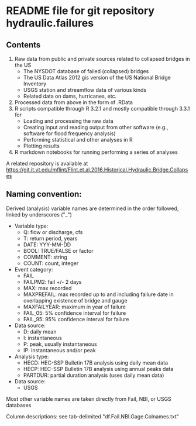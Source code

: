 # README file for git repository hydraulic.failures

## Contents
1. Raw data from public and private sources related to collapsed bridges in the US
    - The NYSDOT database of failed (collapsed) bridges
    - The US Data Atlas 2012 gis version of the US National Bridge Inventory
    - USGS station and streamflow data of various kinds
    - Related data on dams, hurricanes, etc.
2. Processed data from above in the form of .RData
3. R scripts compatible through R 3.2.1 and mostly compatible through 3.3.1 for
    - Loading and processing the raw data
    - Creating input and reading output from other software (e.g., software for flood frequency analysis)
    - Performing statistical and other analyses in R
    - Plotting results
4. R markdown notebooks for running performing a series of analyses

A related  repository is available at https://git.it.vt.edu/mflint/Flint.et.al.2016.Historical.Hydraulic.Bridge.Collapses

## Naming convention:
Derived (analysis) variable names are determined in the order followed, linked by underscores ("_")
  - Variable type: 
	- Q: flow or discharge, cfs
	- T: return period, years
	- DATE: YYY-MM-DD 
	- BOOL: TRUE/FALSE  or factor 
    - COMMENT: string
	- COUNT: count, integer
  - Event category: 
	- FAIL
	- FAILPM2: fail +/- 2 days
	- MAX: max recorded
	- MAXPREFAIL: max recorded up to and including failure date in overlapping existence of bridge and gauge
    - MAXFAILYEAR: maximum in year of failure
	- FAIL_05: 5% confidence interval for failure
	- FAIL_95: 95% confidence interval for failure
  - Data source: 
	- D: daily mean
	- I: instantaneous
	- P: peak, usually instantaneous
	- IP: instantaneous and/or peak
  - Analysis type:
	- HECD: HEC-SSP Bulletin 17B analysis using daily mean data
	- HECP: HEC-SSP Bulletin 17B analysis using annual peaks data
	- PARTDUR: partial duration analysis (uses daily mean data)
  - Data source:
	- USGS

Most other variable names are taken directly from Fail, NBI, or USGS databases

Column descriptions: see tab-delimited "df.Fail.NBI.Gage.Colnames.txt"



